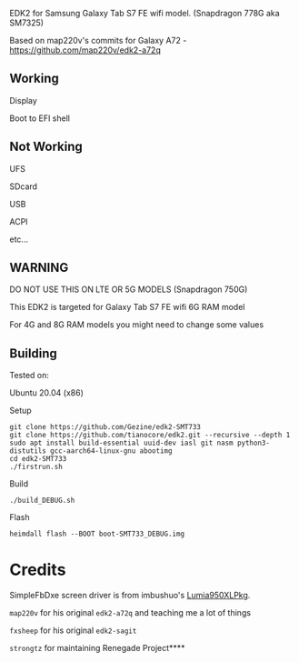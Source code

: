 EDK2 for Samsung Galaxy Tab S7 FE wifi model. (Snapdragon 778G aka SM7325)

Based on map220v's commits for Galaxy A72 - https://github.com/map220v/edk2-a72q

## Working

Display

Boot to EFI shell


## Not Working

UFS

SDcard

USB

ACPI

etc...


## WARNING

DO NOT USE THIS ON LTE OR 5G MODELS (Snapdragon 750G)


This EDK2 is targeted for Galaxy Tab S7 FE wifi 6G RAM model

For 4G and 8G RAM models you might need to change some values


## Building

Tested on:

Ubuntu 20.04 (x86)


Setup
```
git clone https://github.com/Gezine/edk2-SMT733
git clone https://github.com/tianocore/edk2.git --recursive --depth 1
sudo apt install build-essential uuid-dev iasl git nasm python3-distutils gcc-aarch64-linux-gnu abootimg
cd edk2-SMT733
./firstrun.sh
```
Build
```
./build_DEBUG.sh
```
Flash
```
heimdall flash --BOOT boot-SMT733_DEBUG.img
```

# Credits

SimpleFbDxe screen driver is from imbushuo's [Lumia950XLPkg](https://github.com/WOA-Project/Lumia950XLPkg).

`map220v` for his original `edk2-a72q` and teaching me a lot of things

`fxsheep` for his original `edk2-sagit`

`strongtz` for maintaining Renegade Project****

